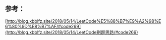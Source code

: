 ## 参考：

[http://blog.xbblfz.site/2018/05/14/LeetCode%E5%88%B7%E9%A2%98%E6%80%9D%E8%B7%AF/#code269](http://blog.xbblfz.site/2018/05/14/LeetCode刷题思路/#code269)

